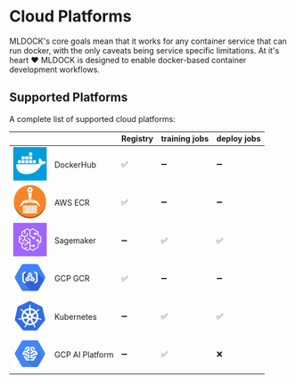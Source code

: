 # Cloud Platforms

MLDOCK's core goals mean that it works for any container service that can run docker, with the only caveats being service specific limitations.
At it's heart :heart: MLDOCK is designed to enable docker-based container development workflows.

## Supported Platforms

A complete list of supported cloud platforms:

||| Registry | training jobs | deploy jobs |
| -- |--| -- | -- | -- |
|![dockerhub registry logo](/images/dockerhub-registry-logo-60x60.png)| DockerHub | :white_check_mark: | :heavy_minus_sign: | :heavy_minus_sign: |
|![aws elstic container registry](/images/aws-ecr-logo-60x60.png)| AWS ECR | :white_check_mark: | :heavy_minus_sign: | :heavy_minus_sign: |
|![sagemaker-logo-150x150](/images/sagemaker-logo-60x60.png)| Sagemaker | :heavy_minus_sign: | :white_check_mark: | :white_check_mark: |
|![google container registry](/images/gcp-gcr-logo-60x60.png)| GCP GCR | :white_check_mark: | :heavy_minus_sign: | :heavy_minus_sign: |
|![kubernetes-logo-150x150](/images/kubernetes-logo-60x60.png)| Kubernetes | :heavy_minus_sign: | :white_check_mark: | :white_check_mark: |
|![gcp-aiplatform-logo-150x150](/images/gcp-aiplatform-logo-60x60.png)| GCP AI Platform | :heavy_minus_sign: | :white_check_mark: | :x: |

